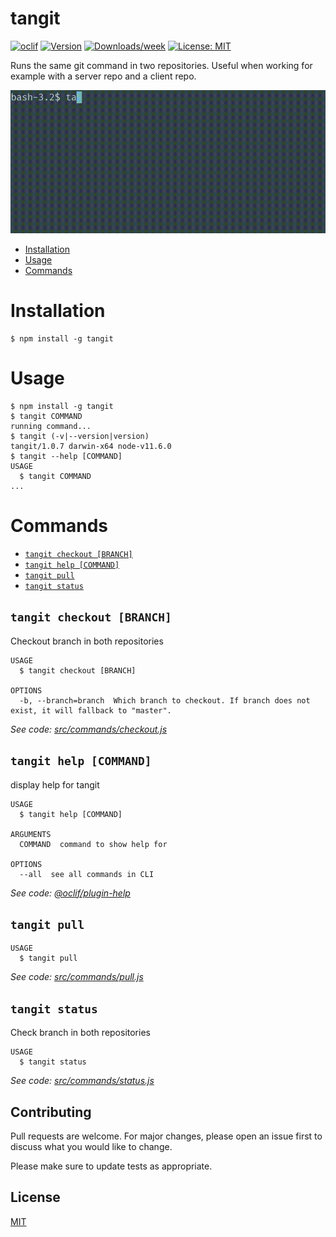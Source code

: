 tangit
============

[![oclif](https://img.shields.io/badge/cli-oclif-brightgreen.svg)](https://oclif.io)
[![Version](https://img.shields.io/npm/v/tangit.svg)](https://npmjs.org/package/tangit)
[![Downloads/week](https://img.shields.io/npm/dw/tangit.svg)](https://npmjs.org/package/tangit)
[![License: MIT](https://img.shields.io/badge/License-MIT-yellow.svg)](https://opensource.org/licenses/MIT)

Runs the same git command in two repositories. Useful when working for example with a server repo and a client repo.

![Alt Text](preview.gif)

<!-- toc -->
* [Installation](#installation)
* [Usage](#usage)
* [Commands](#commands)

<!-- tocstop -->
# Installation
```sh-session
$ npm install -g tangit
```

# Usage
<!-- usage -->
```sh-session
$ npm install -g tangit
$ tangit COMMAND
running command...
$ tangit (-v|--version|version)
tangit/1.0.7 darwin-x64 node-v11.6.0
$ tangit --help [COMMAND]
USAGE
  $ tangit COMMAND
...
```
<!-- usagestop -->
# Commands
<!-- commands -->
* [`tangit checkout [BRANCH]`](#tangit-checkout-branch)
* [`tangit help [COMMAND]`](#tangit-help-command)
* [`tangit pull`](#tangit-pull)
* [`tangit status`](#tangit-status)

## `tangit checkout [BRANCH]`

Checkout branch in both repositories

```
USAGE
  $ tangit checkout [BRANCH]

OPTIONS
  -b, --branch=branch  Which branch to checkout. If branch does not exist, it will fallback to "master".
```

_See code: [src/commands/checkout.js](https://github.com/ang3lkar/tangit/blob/v1.0.7/src/commands/checkout.js)_

## `tangit help [COMMAND]`

display help for tangit

```
USAGE
  $ tangit help [COMMAND]

ARGUMENTS
  COMMAND  command to show help for

OPTIONS
  --all  see all commands in CLI
```

_See code: [@oclif/plugin-help](https://github.com/oclif/plugin-help/blob/v2.1.6/src/commands/help.ts)_

## `tangit pull`

```
USAGE
  $ tangit pull
```

_See code: [src/commands/pull.js](https://github.com/ang3lkar/tangit/blob/v1.0.7/src/commands/pull.js)_

## `tangit status`

Check branch in both repositories

```
USAGE
  $ tangit status
```

_See code: [src/commands/status.js](https://github.com/ang3lkar/tangit/blob/v1.0.7/src/commands/status.js)_
<!-- commandsstop -->

## Contributing
Pull requests are welcome. For major changes, please open an issue first to discuss what you would like to change.

Please make sure to update tests as appropriate.

## License
[MIT](https://choosealicense.com/licenses/mit/)
